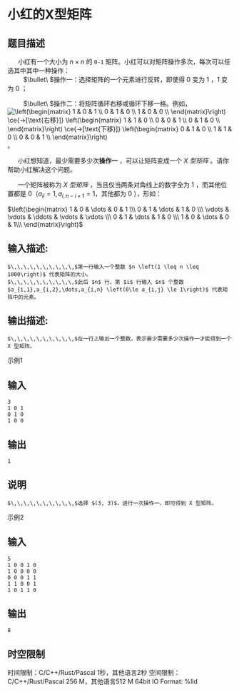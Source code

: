 # 小红的X型矩阵

## 题目描述

$~~~~~~$小红有一个大小为 $n \times n$ 的 $\texttt{0-1}$ 矩阵。小红可以对矩阵操作多次，每次可以任选其中其中一种操作：  
$~~~~~~~~~$$\bullet\ $操作一：选择矩阵的一个元素进行反转，即使得 $0$ 变为 $1$ ，$1$ 变为 $0$ ；  


$~~~~~~~~~$$\bullet\ $操作二：将矩阵循环右移或循环下移一格。例如，![\\left\(\\begin{matrix}<br />1 & 0 & 1 \\\\<br />0 & 1 & 0 \\\\<br />1 & 0 & 0 \\\\<br />\\end{matrix}\\right\) \\ce{->\[\\text{右移}\]} \\left\(\\begin{matrix}<br />1 & 1 & 0 \\\\<br />0 & 0 & 1 \\\\<br />0 & 1 & 0 \\\\<br />\\end{matrix}\\right\) \\ce{->\[\\text{下移}\]} \\left\(\\begin{matrix}<br />0 & 1 & 0 \\\\<br />1 & 1 & 0 \\\\<br />0 & 0 & 1 \\\\<br />\\end{matrix}\\right\)](https://www.nowcoder.com/equation?tex=%5Cleft\(%5Cbegin%7Bmatrix%7D%0A1%20%26%200%20%26%201%20%5C%5C%0A0%20%26%201%20%26%200%20%5C%5C%0A1%20%26%200%20%26%200%20%5C%5C%0A%5Cend%7Bmatrix%7D%5Cright\)%20%5Cce%7B-%3E%5B%5Ctext%7B%E5%8F%B3%E7%A7%BB%7D%5D%7D%20%5Cleft\(%5Cbegin%7Bmatrix%7D%0A1%20%26%201%20%26%200%20%5C%5C%0A0%20%26%200%20%26%201%20%5C%5C%0A0%20%26%201%20%26%200%20%5C%5C%0A%5Cend%7Bmatrix%7D%5Cright\)%20%5Cce%7B-%3E%5B%5Ctext%7B%E4%B8%8B%E7%A7%BB%7D%5D%7D%20%5Cleft\(%5Cbegin%7Bmatrix%7D%0A0%20%26%201%20%26%200%20%5C%5C%0A1%20%26%201%20%26%200%20%5C%5C%0A0%20%26%200%20%26%201%20%5C%5C%0A%5Cend%7Bmatrix%7D%5Cright\))。 

$\,\,\,\,\,\,\,\,\,\,$小红想知道，最少需要多少次**操作一** ，可以让矩阵变成一个 _X 型矩阵_ 。请你帮助小红解决这个问题。  


  


$\,\,\,\,\,\,\,\,\,\,$一个矩阵被称为  _X 型矩阵_ ，当且仅当两条对角线上的数字全为 $1$ ，而其他位置都是 $0$（$a_{ii} = 1, a_{i, n - i + 1} = 1$，其他都为 $0$ ），形如：

$\left(\begin{matrix} 1 & 0 & \dots & 0 & 1 \\\ 0 & 1 & \dots & 1 & 0 \\\ \vdots & \vdots & \ddots & \vdots & \vdots \\\ 0 & 1 & \dots & 1 & 0 \\\ 1 & 0 & \dots & 0 & 1\\\ \end{matrix}\right)$ 

## 输入描述:
    
    
    $\,\,\,\,\,\,\,\,\,\,$第一行输入一个整数 $n \left(1 \leq n \leq 1000\right)$ 代表矩阵的大小。  
    $\,\,\,\,\,\,\,\,\,\,$此后 $n$ 行，第 $i$ 行输入 $n$ 个整数 $a_{i,1},a_{i,2},\dots,a_{i,n} \left(0\le a_{i,j} \le 1\right)$ 代表矩阵中的元素。

## 输出描述:
    
    
    $\,\,\,\,\,\,\,\,\,\,$在一行上输出一个整数，表示最少需要多少次操作一才能得到一个 X 型矩阵。

示例1 

## 输入
    
    
    3
    1 0 1
    0 1 0
    1 0 0

## 输出
    
    
    1

## 说明
    
    
    $\,\,\,\,\,\,\,\,\,\,$选择 $(3, 3)$，进行一次操作一，即可得到 X 型矩阵。

示例2 

## 输入
    
    
    5
    1 0 0 1 0
    1 0 0 0 0
    0 0 0 1 1
    1 1 0 0 1
    1 0 1 1 0

## 输出
    
    
    8


## 时空限制

时间限制：C/C++/Rust/Pascal 1秒，其他语言2秒
空间限制：C/C++/Rust/Pascal 256 M，其他语言512 M
64bit IO Format: %lld